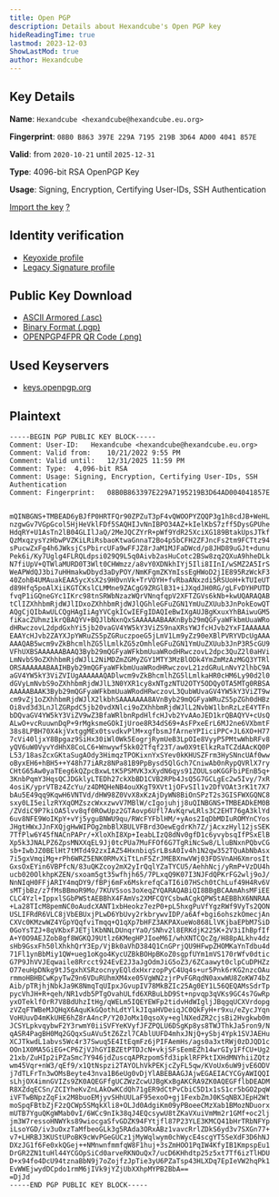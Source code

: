 ```yaml
---
title: Open PGP
description: Details about Hexandcube's Open PGP key
hideReadingTime: true
lastmod: 2023-12-03
ShowLastMod: true
author: Hexandcube
---
```


## Key Details

**Name**: `Hexandcube <hexandcube@hexandcube.eu.org>`

**Fingerprint**: `08B0 B863 397E 229A 7195 219B 3D64 AD00 4041 857E`

**Valid**: from `2020-10-21` until `2025-12-31`

**Type**: 4096-bit RSA OpenPGP Key

**Usage**: Signing, Encryption, Certifying User-IDs, SSH Authentication 

<p>
    <a class="btn" href="openpgp4fpr:08B0B863397E229A7195219B3D64AD004041857E"><i class="fa-solid fa-file-import mr-2"></i> Import the key</a>
    <abbr title="This button will work with any app that supports openpgp4fpr URIs (e.g. OpenKeychain, Kleopatra)">?</abbr>
</p>


## Identity verification

* [Keyoxide profile](https://keyoxide.org/08B0B863397E229A7195219B3D64AD004041857E/)
* [Legacy Signature profile](/.well-known/sigpro.txt)

## Public Key Download 

* [ASCII Armored (.asc)](/.well-known/hexandcube_pub.asc)
* [Binary Format (.pgp)](/.well-known/hexandcube_pub.pgp)
* [OPENPGP4FPR QR Code (.png)](/.well-known/hexandcube_qr.png)

## Used Keyservers

* [keys.openpgp.org](https://keys.openpgp.org)

## Plaintext

```
-----BEGIN PGP PUBLIC KEY BLOCK-----
Comment: User-ID:	Hexandcube <hexandcube@hexandcube.eu.org>
Comment: Valid from:	10/21/2022 9:55 PM
Comment: Valid until:	12/31/2025 11:59 PM
Comment: Type:	4,096-bit RSA
Comment: Usage:	Signing, Encryption, Certifying User-IDs, SSH Authentication
Comment: Fingerprint:	08B0B863397E229A7195219B3D64AD004041857E


mQINBGNS+TMBEAD6yBJfP0HRTFQr90ZPZuT3pF4vQWOOPYZQQP3g1h8cdJB+WeHL
nzgwGv7VGpGcol5HjHeVklFDf5SAQHIJvNnIBPO34AZ+kIelKbS7zff5DysGPUhe
HdqRY+U1AsTn2lB04GLIlJaQ/2MeJQCZYrR+pWf9YdR25XciXG189BtakUpsJTkf
QzMxqzysYzHbwPVZKiLRiRsbaoKtwaGnnaT2Bo4p5bCFH2ZFJncFs2tm9FCTtz94
sPucwZxFg4h6JWksjCsPbircUFa9wFFJZ8rJaM1MJFaDWcd/p8JHD89uGJt+dunu
Pek6i/Ky7Uglg4FLRQLdpsi029Q9L5q0Aivb2asHuCotc2BSw8zq2QXuA9hheDLk
N7fiUpV+QTWlaMURD0T3Wlt0CHWmzz/a8vY0XDNkhIYj5Ili8IInI/wSMZ2A5IrS
WeAPWdQJ3bi7uHHmakwDbyd3aDyPOY/NmKFgmZKYmIssEgHWoD2jIE895RzWckF3
40ZohB4UMAuakEAA5ycXsX2s9H0vnVk+TrVOYH+fvRbaANxzdi5RSUoH+kTUIeUT
d89Hfq5poAlXiiKGTCKslCLMMne9ZACgG9ZRGlB31+iJXqdJH0RG/gLFvDYHPUTD
fvqP1iGQneGYc1IKrc98tnSRWbNzazWQrVNnqfqpV2XFTZGVs6kNb+kwUQARAQAB
tClIZXhhbmRjdWJlIDxoZXhhbmRjdWJlQGhleGFuZGN1YmUuZXUub3JnPokEowQT
AQgCjQIbAwULCQgHAgIiAgYVCgkICwIEFgIDAQIeBwIXgAUJBgKxuxYhBAiwuGM5
fiKacZUhmz1krQBAQYV+BQJlbNxnQxSAAAAAABAAKnByb29mQGFyaWFkbmUuaWRo
dHRwczovL2dpdGxhYi5jb20vaGV4YW5kY3ViZS9naXRsYWJfcHJvb2YxFIAAAAAA
EAAYcHJvb2ZAYXJpYWRuZS5pZGRuczpoeG5jLmV1Lm9yZz90eXBlPVRYVDcUgAAA
AAAQAB5wcm9vZkBhcmlhZG5lLmlkZG5zOmhleGFuZGN1YmUuZXUub3JnP3R5cGU9
VFhUXBSAAAAAABAAQ3Byb29mQGFyaWFkbmUuaWRodHRwczovL2dpc3QuZ2l0aHVi
LmNvbS9oZXhhbmRjdWJlL2NiMDZmZGMyZGY1MTY3MzBlODk4YmZmMzAzMGQ3YTRl
ORSAAAAAABAAIHByb29mQGFyaWFkbmUuaWRodHRwczovL21zdGRuLnNvY2lhbC9A
aGV4YW5kY3ViZVIUgAAAAAAQADlwcm9vZkBhcmlhZG5lLmlkaHR0cHM6Ly90d2l0
dGVyLmNvbS9oZXhhbmRjdWJlL3N0YXR1cy8xNTgzNTU2OTY5ODQyOTA5MTg0RBSA
AAAAABAAK3Byb29mQGFyaWFkbmUuaWRodHRwczovL3QubWUvaGV4YW5kY3ViZT9w
cm9vZj1oZXhhbmRjdWJlX2lkbhSAAAAAAA8AVnByb29mQGFyaWRuZS5pZGh0dHBz
Oi8vd3d3LnJlZGRpdC5jb20vdXNlci9oZXhhbmRjdWJlL2NvbW1lbnRzLzE4YTFn
bDQvaGV4YW5kY3ViZV9wZ3BfaWRlbnRpdHlfcHJvb2YvAAoJED1krQBAQYV+cUsQ
ALwO+vcRuuwnDqP+9rMgksmeGOkIjUroe8R34dS69+AsFPxeErL6MJ2ne6VXbmtF
38s8LPBH70X4kjVxtggMEx0tsvdkvPlM+xgfbsmJfArneYPIiciPPC+JL6XO+H77
7cVi40ljxY8Bpgaz9SiHx30iWl0Wk5EogrjRymUeB3LpOIe8VyyP5PMtwWhbRFv8
yQV6uW0VyvYdHhX8CoLC6+Wnwywf5kk02Tfqf23T/aw0X9tElkzRaTCZdAAcKQ0P
L53/18asZcxGKtaSugAOdy3HimqzTPOKixnYxSYev0kKHUSZFrm3HySNncUAf0ww
oByxEH6+hBH5++Y48h77iARz8NPa81B9PpBysd5QlGch7CniwAb0nRypQVRlX7ry
CHtG65Aw0yaTEeg6kQZpcBxwLtK5PSMVK3xXydN6qys91ZOULsoKGGFbiPEnB5q+
3KnbPqmY3HqsQCJDGklyLTEDh27ckXbBD1CVB2RPb4JsQ5G7GCLgEc2w5Ivy/7xR
4osiK/yprVTBz4ZcYu/z4DMQHeNB4ouXKgT9XVt1jOFvSIl1v2DfVOAt3rK1t7X7
bAu5E49qq9KqwH6VNTVd/dHW98Z0VvX8xKzAjDyWN8BiOnSPzT2s3GISFWXGQNC8
sxy0LI5eilzRYXqOMZszcWxxzwvV7MBlW/cIgojuhjj8uQINBGNS+TMBEADkEM0B
/ZVdiC9P7kiOA5lvv8qf0ROwUpz2GTAovp6Ufl7AvKqrwLRls3C2EHT76gA3klYd
6uv8NFE9WoIKpY+vYj5yguBNWU9qu/RWcFYFblHM/+yAos2IqDbMDIuROMYnCYos
JHgtHWxJJnFXQjgHwWIPOg2mbBlXBULVFBrd3OewEgdrKh7Z/jAcxzHyl12jsSEK
7TfPlw6Y45fNACnPAPr/+XloXhI8Xp+IeabLIzQ8dNv0gfD1c6yvybsqIfPSxElB
Xp5k3JNALPZ6ZpsMNXXqEL9Jj0tcPUa7MuFFOf6G7TgRiNcSw8/LluBNxnPQbvCG
sb+IwbJZ0BElHt7tMTd492zxIAZ54HxnbiqSrLBsA0Iv4h1N2qw352TQuAbNbAsx
7i5gxVmqiMg+rPh6WRZ5ENK0RMvXiTtLnF5ZrJMEBXnwVWj03FDSVnAH6XmrosIt
GxsOxEYin6VBPfcN/83uQKZcoy2mX2yIrQqlYZaTYCU5/AehhNcj/yRmP+VzDU4h
ucb020OlkhpKZEN/sxoam5gt35wfhjh65/7PLxqQ9K07I3NJFdQPKrFG2wlj9oJ/
NnNIqH0FFjARIY4mqDY9/fBPj6mFx6MskrefqCaTI6i07HSch0tChLuf49H4Rv6V
sMTjbBz/z7fMsBBmoR9Mo/7KUVSsos3oXeqZYQARAQABiQI8BBgBCAAmAhsMFiEE
CLC4Yzl+IppxlSGbPWStAEBBhX4FAmVs2XMFCQYCsbwACgkQPWStAEBBhX6NNRAA
+La28TIcM8pemNC0oAudcXANT1xbHeokz7ezP0+pL5hxgPuVfYgzRWf9VyTs2QON
USLIFRdR6VLC8jVbEBUxjPLwD6YbUvy2rkbrywvIDP/a6Af+bgi6ohszkOmecjAn
CXVc0KMzwWZ4YGpYQqfviTmqq+Q1qXp7bHFZ3AKPAXueWo868LlVKjbaEPbM7SiD
0GoYsTZJ+8qVKbxFJETjlKbNNLDUnqrYaO/SNhv2l8ERKdjK225K+2V3iIhBpfIf
A+Y0O9AEJZob8gf8WGKQJ9Utlz6KMegHPJIoeM6I/whXNTCQcZg/H88pALkhv4dz
sHb9GsxFh50lXhkhQrY3Ep/VjBk0aVhD384Q1CnGPrjQU9HFwpZHOMKaYnTdbu4d
71Fl1ynBbMiy1QW+ueg1oKgo4KycUZBkBOHpBKoZ0sgpfUYm1mVS170rWfv0dtic
G7P9JhVVJEqwaile8Rrcct924EvE2J3aJgOdmJiG5oZ3/6ZCaawyt0clpCuDPHZz
O77euHpDNkg9tJ5gxhXSRzocnyyEQldxHxrzopPyC4Uq4s+ur5Pnk6rKG2nzcOAu
rmmoHBHBCwKpyTwZ9n6VDuRUhmXM4xe05VgWN2zjrPvFGRqdN0axwWU8ZoKW74bZ
Aib/pTRjhjNbkJa9K8NmqTqUIpxJGvupIV78MkBZIc25Ag0EY1L56QEQAMsSdrTp
pycVhJH+R+qeh/NR1vdb5PTgOvahULfd6XRBuLbD9St+npvqp3qVKs9GC4s7GwRp
yxOTeklfOrR7V8BdUhzItHg/qWELm5IQEYEWFp2tidvHdWIgljJBqgqUCXVrdopg
zVZqFTWBeMJQHqX6AquKkGQothLdtYlkJIqaHVDeiqJC0QkFyH+r9xu/eZycJYqn
VoHUuvD4mKkUHE6hZ8rA4ncP/Y20JoMx10qsoXy+eglNXedZR2cjsBi2Hvgkwb0m
JCSYLpkvqybwF2Y3rwmY0iiSVFYeKVyfJFZPQLU6DSgKp8ys8TWJThkJa5ron9/N
qASR4PagBH0Mq2GQqxSuAVu5tZ6Zzl7CAblUUFD4mhxJNjQ+ySbj4Ypk1SVJAEHu
XCJTkwdL1abvs5Wc4r37Swuq5E4ItEqmFz6jPIFAemHs/ags0a3xtRWj0zDJQD1c
OOn1X0MA5GiEG+CP6ZjVJhGYIBZEtPTDJcN+vkjSFsEemEZh14wrGIy1FfCU+Ug2
21xb/ZuHIp2iPZaSmc7Y946jdZuscqAPRzpomSfd3ipklRFPktIXHdMNYhiiZQtz
wm45Vqr+nW3/qEf9/x1QtNspzi2TAYOLhVkPEKjcZyFL5qw/KVoUx6uW9jvE6ODV
j7dTLFrTn3wOMsBeyte43nva1B6eUg0vDjYlABEBAAGJAjwEGAEIACYCGyAWIQQI
sLhjOX4imnGVIZs9ZK0AQEGFfgUCZWzZcwUJBgKxBgAKCRA9ZK0AQEGFflbDEADM
R8XZdqECSn/ZCIYheKvZnLAkOwKCdQh71gER9dCtPvCbiC5D1x1sS1cr5bGO2pqW
iVFTwBNpzZqFix2M8buoEMjyvSHhUULaF95exoO+gj1FexbZmJ0KSqNBXJEpH2Wt
moSpqFBtbZjF2zQCWp5SMqkXli8+OLJd0AdgiKm09yPBoeeCMzXab1BMozNDuorx
mUTB7YguQKgWMab0vI/6WCc9nIk38qJ4EQcsywU8tZKaVXuiVmMm2r1GMf+oc2lj
jm3W7ressoHNWYks89wiocgaSfvGDZK94FYtjfl87P23YLE3KMCQ41bHrTRbNFYp
iLsoYGD/iv3uOxzTaMfbeoGLk3g5RAda3ORxABz1vavcRrlZDkS6yd3v7SXGn77+
v7+LHRBJ3KUStUPoBK9cWvPGeGUCz1jMyWqlwym0chWycE4scgYT5SeXdF3D6hNJ
DXzJG1f6Fe0xkQGej++NMnwnfmmfqW8F1huj+3sZmHOO1PqIW4KfyIB1KmpspEu1
DrGR2ZN1tuHl44YCGOpSiCd0arveRKNOuQx7/ucD6KHhdtp25z5xt7Tf6izTlHDU
D+x94fo4DcU94tznaBbN9j7oZojfzJpTie3yU6PZaTsp43HLXDq7EpIeVW2hqPk1
EvWWEjwydDCpdo1rmM6jIVk9jYZjUbXXhpMYPB2BbA==
=DjJd
-----END PGP PUBLIC KEY BLOCK-----


```
